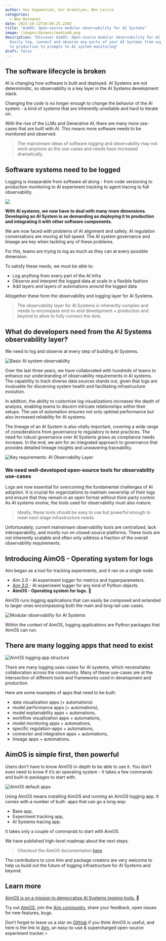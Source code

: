 ```yaml
---
author: Gev Sogomonian, Gor Arakelyan, Ben Lorica
categories:
  - New Releases
date: 2023-10-12T20:09:25.239Z
title: "AimOS: Open-source modular observability for AI Systems"
image: /images/dynamic/medium8.png
description: "Discover AimOS: Open-source modular observability for AI systems.
  Easily log, connect and observe any parts of your AI Systems from experiments
  to production to prompts to AI system monitoring"
draft: false
---
```

## The software lifecycle is broken



AI is changing how software is built and deployed. AI Systems are not deterministic, so observability is a key layer in the AI Systems development stack.

Changing the code is no longer enough to change the behavior of the AI system - a kind of systems that are inherently unreliable and hard to iterate on.

With the rise of the LLMs and Generative AI, there are many more use-cases that are built with AI. This means more software needs to be monitored and observed.

> The mainstream ideas of software logging and observability may not work anymore as the use-cases and needs have increased dramatically.

## Software systems need to be logged

Logging is inseparable from software all along - from code versioning to production monitoring to AI experiment tracking to agent tracing to full observability.

![](/images/dynamic/1111-1.png)

**With AI systems, we now have to deal with many more dimensions. Developing an AI System is as demanding as deploying it to production and integrating it with other software components.**

We are now faced with problems of AI alignment and safety. AI regulation conversations are moving at full speed. The AI system governance and lineage are key when tackling any of these problems.

For this, teams are trying to log as much as they can at every possible dimension.

To satisfy these needs, we must be able to:

* Log anything from every part of the AI Infra
* Observe and interpret the logged data at scale in a flexible fashion
* Add layers and layers of automations around the logged data

Altogether these form the observability and logging layer for AI Systems.

> The observability layer for AI Systems is inherently complex and needs to encompass end-to-end development + production and beyond to allow to fully connect the dots.

## What do developers need from the AI Systems observability layer?

We need to log and observe at every step of building AI Systems.

![Basic AI system observability](/images/dynamic/222-1.png "Basic AI system observability")

Over the last three years, we have collaborated with hundreds of teams to enhance our understanding of observability requirements in AI systems. The capability to track diverse data sources stands out, given that logs are invaluable for discerning system health and facilitating infrastructure evolution.

In addition, the ability to customize log visualizations increases the depth of analysis, enabling teams to discern intricate relationships within their setups. The use of automation ensures not only optimal performance but also increased reliability for AI systems.

The lineage of an AI System is also vitally important, covering a wide range of considerations from governance to regulatory to best practices. The need for robust governance over AI Systems grows as compliance needs increase. In the end, we aim for an integrated approach to governance that provides detailed lineage insights and unwavering traceability.

![Key requirements: AI Observability Layer](/images/dynamic/444-1.png "Key requirements: AI Observability Layer")

### We need well-developed open-source tools for observability use-cases

Logs are now essential for overcoming the fundamental challenges of AI adoption. It is crucial for organizations to maintain ownership of their logs and ensure that they remain in an open format without third-party control. As AI systems evolve, the tools used for observability must also mature.

> Ideally, these tools should be easy to use but powerful enough to meet next-stage infrastructure needs.

Unfortunately, current mainstream observability tools are centralized, lack interoperability, and mostly run on closed-source platforms. These tools are not inherently scalable and often only address a fraction of the overall observability requirements.

## Introducing AimOS - Operating system for logs

Aim began as a tool for tracking experiments, and it ran on a single node

* Aim 2.0 - AI experiment logger for metrics and hyperparameters.
* [Aim 3.0 ](https://aimstack.io/blog/new-releases/aims-foundations-why-were-building-a-tensorboard-alternative)- AI experiment logger for any kind of Python objects.
* **AimOS - Operating system for logs.** 💫

AimOS runs logging applications that can easily be composed and extended to larger ones encompassing both the main and long-tail use-cases.

![Modular observability for AI Systems](/images/dynamic/aimstack2.png "Modular observability for AI Systems")

Within the context of AimOS, logging applications are Python packages that AimOS can run.

## There are many logging apps that need to exist

![AimOS logging app structure](/images/dynamic/aim-logging-app-structure.png "AimOS logging app structure")

There are many logging uses-cases for AI systems, which necessitates collaboration across the community. Many of these use-cases are at the intersection of different tools and frameworks used in development and production.

Here are some examples of apps that need to be built:

* data visualization apps (+ automations)
* model performance apps (+ automations),
* model explainability apps + automations,
* workflow visualization apps + automations,
* model monitoring apps + automations,
* specific regulation-apps + automations,
* connector and integration apps + automations,
* lineage apps + automations.

## AimOS is simple first, then powerful

Users don’t have to know AimOS in-depth to be able to use it. You don’t even need to know if it’s an operating system - it takes a few commands and built-in packages to start with.

![AimOS default apps](/images/dynamic/666-1-.png "AimOS default apps")

Using AimOS means installing AimOS and running an AimOS logging app. It comes with a number of built- apps that can go a long way:

* Base app,
* Experiment tracking app,
* AI Systems tracing app.

It takes only a couple of commands to start with AimOS.

We have published high-level roadmap about the next steps. 

> Checkout the AimOS documentation [here](https://aimos.readthedocs.io/en/latest/#).

The contributors to core Aim and package creators are very welcome to help us build out the future of logging infrastructure for AI Systems and beyond.

## **Learn more**

[AimOS is on a mission to democratize AI Systems logging tools.](https://aimos.readthedocs.io/en/latest/apps/overview.html) 🙌

Try out [AimOS](https://github.com/aimhubio/aimos), join the [Aim community](https://community.aimstack.io/), share your feedback, open issues for new features, bugs.

Don’t forget to leave us a star on [GitHub](https://github.com/aimhubio/aimos/tree/main) if you think AimOS is useful, and here is the link to [Aim,](https://github.com/aimhubio/aim) an easy-to-use & supercharged open-source experiment tracker.⭐️